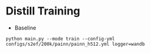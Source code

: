 # Distill Training

- Baseline

```
python main.py --mode train --config-yml configs/s2ef/200k/painn/painn_h512.yml logger=wandb
```



